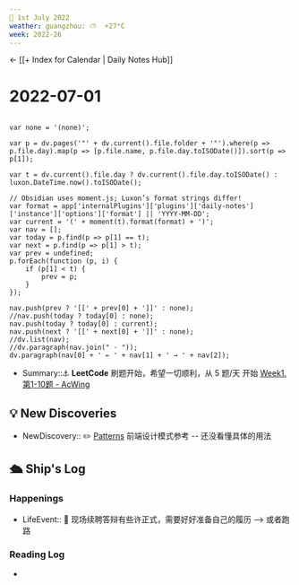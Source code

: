 ```yaml
---
📆 1st July 2022
weather: guangzhou: ⛅️  +27°C
week: 2022-26
---
```


<- [[+ Index for Calendar | Daily Notes Hub]]

# 2022-07-01

```dataviewjs

var none = '(none)';

var p = dv.pages('"' + dv.current().file.folder + '"').where(p => p.file.day).map(p => [p.file.name, p.file.day.toISODate()]).sort(p => p[1]);

var t = dv.current().file.day ? dv.current().file.day.toISODate() : luxon.DateTime.now().toISODate();

// Obsidian uses moment.js; Luxon’s format strings differ!
var format = app['internalPlugins']['plugins']['daily-notes']['instance']['options']['format'] || 'YYYY-MM-DD';
var current = '(' + moment(t).format(format) + ')';
var nav = [];
var today = p.find(p => p[1] == t);
var next = p.find(p => p[1] > t);
var prev = undefined;
p.forEach(function (p, i) {
	if (p[1] < t) {
		prev = p;
	}
});

nav.push(prev ? '[[' + prev[0] + ']]' : none);
//nav.push(today ? today[0] : none);
nav.push(today ? today[0] : current);
nav.push(next ? '[[' + next[0] + ']]' : none);
//dv.list(nav);
//dv.paragraph(nav.join(" · "));
dv.paragraph(nav[0] + ' ← ' + nav[1] + ' → ' + nav[2]);
```

- Summary::⚓️   **LeetCode** 刷题开始，希望一切顺利，从 5 题/天 开始 [Week1. 第1-10题 - AcWing](https://www.acwing.com/video/1316/)

## 💡 New Discoveries

- NewDiscovery:: ✏️  [Patterns](https://www.patterns.dev/)  前端设计模式参考 -- 还没看懂具体的用法

## 🛳️ Ship's Log

### Happenings
- LifeEvent:: 📒 现场续聘答辩有些许正式，需要好好准备自己的履历 --> 或者跑路

### Reading Log
- 
